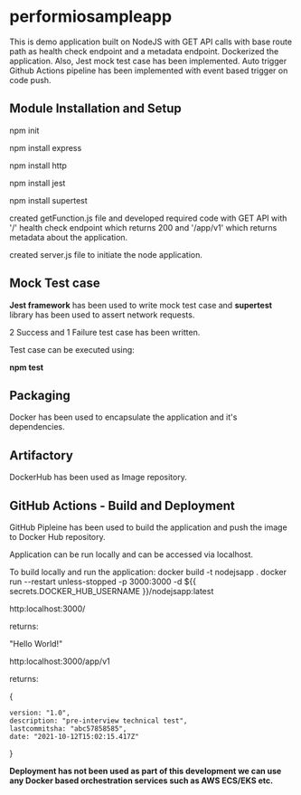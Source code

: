 # performiosampleapp
This is demo application built on NodeJS with GET API calls with base route path as health check endpoint and a metadata endpoint. Dockerized the application. Also, Jest mock test case has been implemented. Auto trigger Github Actions pipeline has been implemented with event based trigger on code push.

## Module Installation and Setup

npm init

npm install express

npm install http

npm install jest

npm install supertest

created getFunction.js file and developed required code with GET API with '/' health check endpoint which returns 200 and '/app/v1' which returns metadata about the application.

created server.js file to initiate the node application.

## Mock Test case
**Jest framework** has been used to write mock test case and **supertest** library has been used to assert network requests.

2 Success and 1 Failure test case has been written.

Test case can be executed using:

**npm test**

## Packaging
Docker has been used to encapsulate the application and it's dependencies.

## Artifactory
DockerHub has been used as Image repository.
## GitHub Actions - Build and Deployment
GitHub Pipleine has been used to build the application and push the image to Docker Hub repository.

Application can be run locally and can be accessed via localhost.

To build locally and run the application:
docker build -t nodejsapp .
docker run --restart unless-stopped -p 3000:3000 -d ${{ secrets.DOCKER_HUB_USERNAME }}/nodejsapp:latest

http:localhost:3000/

returns: 

"Hello World!"

http:localhost:3000/app/v1

returns:

{

    version: "1.0",
    description: "pre-interview technical test",
    lastcommitsha: "abc57858585",
    date: "2021-10-12T15:02:15.417Z"
    
}

**Deployment has not been used as part of this development we can use any Docker based orchestration services such as AWS ECS/EKS etc.**